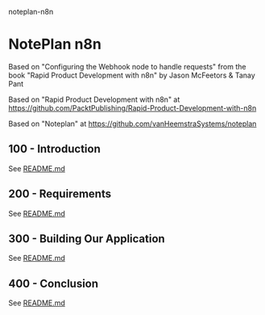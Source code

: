 noteplan-n8n
# NotePlan n8n

Based on "Configuring the Webhook node to handle requests" from the book "Rapid Product Development with n8n" by Jason McFeetors & Tanay Pant

Based on "Rapid Product Development with n8n" at https://github.com/PacktPublishing/Rapid-Product-Development-with-n8n

Based on "Noteplan" at https://github.com/vanHeemstraSystems/noteplan

## 100 - Introduction

See [README.md](./100/README.md)

## 200 - Requirements

See [README.md](./200/README.md)

## 300 - Building Our Application

See [README.md](./300/README.md)

## 400 - Conclusion

See [README.md](./400/README.md)
